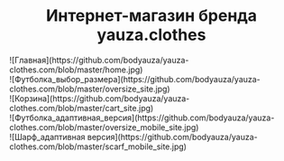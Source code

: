 <h1 align="center">Интернет-магазин бренда yauza.clothes</h1>
![Главная](https://github.com/bodyauza/yauza-clothes.com/blob/master/home.jpg)<br>
![Футболка_выбор_размера](https://github.com/bodyauza/yauza-clothes.com/blob/master/oversize_site.jpg)<br>
![Корзина](https://github.com/bodyauza/yauza-clothes.com/blob/master/cart_site.jpg)<br>
![Футболка_адаптивная_версия](https://github.com/bodyauza/yauza-clothes.com/blob/master/oversize_mobile_site.jpg)<br>
![Шарф_адаптивная версия](https://github.com/bodyauza/yauza-clothes.com/blob/master/scarf_mobile_site.jpg)<br>



